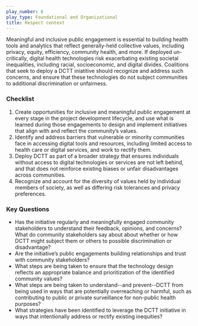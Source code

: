 ```yaml
---
play_number: 6
play_type: Foundational and Organizational
title: Respect context
---
```


Meaningful and inclusive public engagement is essential to building health tools and analytics that reflect generally-held collective values, including privacy, equity, efficiency, community health, and more. If deployed un-critically, digital health technologies risk exacerbating existing societal inequalities, including racial, socioeconomic, and digital divides. Coalitions that seek to deploy a DCTT iniatitive should recognize and address such concerns, and ensure that these technologies do not subject communities to additional discrimination or unfairness.

### Checklist
1. Create opportunities for inclusive and meaningful public engagement at every stage in the project development lifecycle, and use what is learned during those engagements to design and implement initiatives that align with and reflect the community’s values. 
2. Identify and address barriers that vulnerable or minority communities face in accessing digital tools and resources, including limited access to health care or digital services, and work to rectify them.
3. Deploy DCTT as part of a broader strategy that ensures individuals without access to digital technologies or services are not left behind, and that does not reinforce existing biases or unfair disadvantages across communities.
4. Recognize and account for the diversity of values held by individual members of society, as well as differing risk tolerances and privacy preferences.

### Key Questions
- Has the initiative regularly and meaningfully engaged community stakeholders to understand their feedback, opinions, and concerns? What do community stakeholders say about about whether or how DCTT might subject them or others to possible discrimination or disadvantage? 
- Are the initiative’s public engagements building relationships and trust with community stakeholders?
- What steps are being taken to ensure that the technology design reflects an appropriate balance and prioritization of the identified community values?
- What steps are being taken to understand--and prevent--DCTT from being used in ways that are potentially overreaching or harmful, such as contributing to public or private surveillance for non-public health purposes?
- What strategies have been identified to leverage the DCTT initiative in ways that intentionally address or rectify existing inequities?
